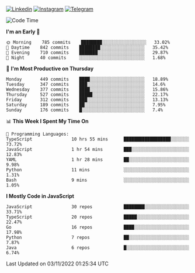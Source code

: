 [![Linkedin](https://img.shields.io/badge/-Archie-blue?style=flat-square&labelColor=gray&logo=Linkedin&logoColor=white&link=https://www.linkedin.com/in/archisdi)](https://www.linkedin.com/in/archisdi)
[![Instagram](https://img.shields.io/badge/-@archisdi-orange?style=flat-square&labelColor=gray&logo=Instagram&logoColor=white&link=https://www.instagram.com/archisdi)](https://www.instagram.com/archisdi)
[![Telegram](https://img.shields.io/badge/-aai-informational?style=flat-square&labelColor=gray&logo=telegram&logoColor=white&link=https://t.me/archisdi)](https://t.me/archisdi)

<!--START_SECTION:waka-->
![Code Time](http://img.shields.io/badge/Code%20Time-1%2C814%20hrs%2014%20mins-blue)

**I'm an Early 🐤** 

```text
🌞 Morning    785 commits    ████████░░░░░░░░░░░░░░░░░   33.02% 
🌆 Daytime    842 commits    ████████░░░░░░░░░░░░░░░░░   35.42% 
🌃 Evening    710 commits    ███████░░░░░░░░░░░░░░░░░░   29.87% 
🌙 Night      40 commits     ░░░░░░░░░░░░░░░░░░░░░░░░░   1.68%

```
📅 **I'm Most Productive on Thursday** 

```text
Monday       449 commits    ████░░░░░░░░░░░░░░░░░░░░░   18.89% 
Tuesday      347 commits    ███░░░░░░░░░░░░░░░░░░░░░░   14.6% 
Wednesday    377 commits    ████░░░░░░░░░░░░░░░░░░░░░   15.86% 
Thursday     527 commits    █████░░░░░░░░░░░░░░░░░░░░   22.17% 
Friday       312 commits    ███░░░░░░░░░░░░░░░░░░░░░░   13.13% 
Saturday     189 commits    ██░░░░░░░░░░░░░░░░░░░░░░░   7.95% 
Sunday       176 commits    █░░░░░░░░░░░░░░░░░░░░░░░░   7.4%

```


📊 **This Week I Spent My Time On** 

```text
💬 Programming Languages: 
TypeScript               10 hrs 55 mins      ██████████████████░░░░░░░   73.72% 
JavaScript               1 hr 54 mins        ███░░░░░░░░░░░░░░░░░░░░░░   12.83% 
YAML                     1 hr 28 mins        ██░░░░░░░░░░░░░░░░░░░░░░░   9.98% 
Python                   11 mins             ░░░░░░░░░░░░░░░░░░░░░░░░░   1.31% 
Bash                     9 mins              ░░░░░░░░░░░░░░░░░░░░░░░░░   1.05%

```

**I Mostly Code in JavaScript** 

```text
JavaScript               30 repos            ████████░░░░░░░░░░░░░░░░░   33.71% 
TypeScript               20 repos            █████░░░░░░░░░░░░░░░░░░░░   22.47% 
Go                       16 repos            ████░░░░░░░░░░░░░░░░░░░░░   17.98% 
Python                   7 repos             ██░░░░░░░░░░░░░░░░░░░░░░░   7.87% 
Java                     6 repos             █░░░░░░░░░░░░░░░░░░░░░░░░   6.74%

```



 Last Updated on 03/11/2022 01:25:34 UTC
<!--END_SECTION:waka-->